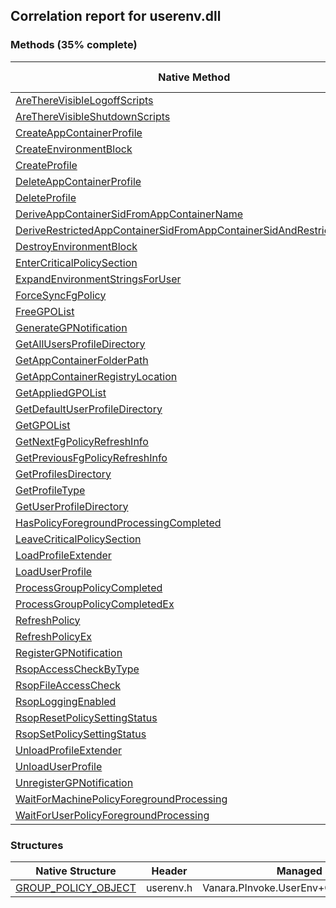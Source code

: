 ## Correlation report for userenv.dll  
### Methods (35% complete)  
Native Method | Native DLL | Header | Managed Method  
--- | --- | --- | ---  
[AreThereVisibleLogoffScripts](https://www.google.com/search?num=5&q=AreThereVisibleLogoffScripts+site%3Amicrosoft.com) | userenv.dll |  |   
[AreThereVisibleShutdownScripts](https://www.google.com/search?num=5&q=AreThereVisibleShutdownScripts+site%3Amicrosoft.com) | userenv.dll |  |   
[CreateAppContainerProfile](http://msdn2.microsoft.com/en-us/library/73F5F30F-4083-4D33-B181-31B782AD40D6) | userenv.dll | userenv.h | Vanara.PInvoke.UserEnv.CreateAppContainerProfile  
[CreateEnvironmentBlock](http://msdn2.microsoft.com/en-us/library/bda8879d-d33a-48f4-8b08-e3a279126a07) | userenv.dll | userenv.h | Vanara.PInvoke.UserEnv.CreateEnvironmentBlock  
[CreateProfile](http://msdn2.microsoft.com/en-us/library/cab9e20b-d94c-42e5-ada9-27194f398bb3) | userenv.dll | userenv.h | Vanara.PInvoke.UserEnv.CreateProfile  
[DeleteAppContainerProfile](http://msdn2.microsoft.com/en-us/library/ED79D661-D087-4E44-8C32-14705ACA9D40) | userenv.dll | userenv.h | Vanara.PInvoke.UserEnv.DeleteAppContainerProfile  
[DeleteProfile](http://msdn2.microsoft.com/en-us/library/48a08d9a-4fdc-43ab-8323-c49bc2d0a58d) | userenv.dll | userenv.h | Vanara.PInvoke.UserEnv.DeleteProfile  
[DeriveAppContainerSidFromAppContainerName](http://msdn2.microsoft.com/en-us/library/233EFA95-289D-4D55-9D56-0630C015ABC7) | userenv.dll | userenv.h | Vanara.PInvoke.UserEnv.DeriveAppContainerSidFromAppContainerName  
[DeriveRestrictedAppContainerSidFromAppContainerSidAndRestrictedName](https://www.google.com/search?num=5&q=DeriveRestrictedAppContainerSidFromAppContainerSidAndRestrictedName+site%3Amicrosoft.com) | userenv.dll |  |   
[DestroyEnvironmentBlock](http://msdn2.microsoft.com/en-us/library/8d03e102-3f8a-4aa7-b175-0a6781eedea7) | userenv.dll | userenv.h | Vanara.PInvoke.UserEnv.DestroyEnvironmentBlock  
[EnterCriticalPolicySection](http://msdn2.microsoft.com/en-us/library/d17578b3-3a71-456b-97ca-961b81572528) | userenv.dll | userenv.h | Vanara.PInvoke.UserEnv.EnterCriticalPolicySection  
[ExpandEnvironmentStringsForUser](http://msdn2.microsoft.com/en-us/library/d32fa6c8-035a-4c84-b210-5366f21b6c17) | userenv.dll | userenv.h | Vanara.PInvoke.UserEnv.ExpandEnvironmentStringsForUser  
[ForceSyncFgPolicy](https://www.google.com/search?num=5&q=ForceSyncFgPolicy+site%3Amicrosoft.com) | userenv.dll |  |   
[FreeGPOList](http://msdn2.microsoft.com/en-us/library/96bd2b5b-c088-4eea-bbc2-31d83c13aa99) | userenv.dll | userenv.h | Vanara.PInvoke.UserEnv.FreeGPOList  
[GenerateGPNotification](https://www.google.com/search?num=5&q=GenerateGPNotification+site%3Amicrosoft.com) | userenv.dll |  |   
[GetAllUsersProfileDirectory](http://msdn2.microsoft.com/en-us/library/bd08947a-df57-4dd9-b9ba-a01b315bfdf1) | userenv.dll | userenv.h | Vanara.PInvoke.UserEnv.GetAllUsersProfileDirectory  
[GetAppContainerFolderPath](http://msdn2.microsoft.com/en-us/library/7D3AB78D-C094-4F89-8032-13F3C137E910) | userenv.dll | userenv.h | Vanara.PInvoke.UserEnv.GetAppContainerFolderPath  
[GetAppContainerRegistryLocation](http://msdn2.microsoft.com/en-us/library/DAD7EC07-D57D-40F5-AA99-AD7579910294) | userenv.dll | userenv.h | Vanara.PInvoke.UserEnv.GetAppContainerRegistryLocation  
[GetAppliedGPOList](http://msdn2.microsoft.com/en-us/library/11e80a4e-acc4-4229-aa34-8f7d083c1041) | userenv.dll | userenv.h | Vanara.PInvoke.UserEnv.GetAppliedGPOList  
[GetDefaultUserProfileDirectory](https://www.google.com/search?num=5&q=GetDefaultUserProfileDirectoryA+site%3Amicrosoft.com) | userenv.dll |  |   
[GetGPOList](http://msdn2.microsoft.com/en-us/library/26c54ac5-23d7-40ed-94a9-70d25e14431f) | userenv.dll | userenv.h | Vanara.PInvoke.UserEnv.GetGPOList  
[GetNextFgPolicyRefreshInfo](https://www.google.com/search?num=5&q=GetNextFgPolicyRefreshInfo+site%3Amicrosoft.com) | userenv.dll |  |   
[GetPreviousFgPolicyRefreshInfo](https://www.google.com/search?num=5&q=GetPreviousFgPolicyRefreshInfo+site%3Amicrosoft.com) | userenv.dll |  |   
[GetProfilesDirectory](https://www.google.com/search?num=5&q=GetProfilesDirectoryA+site%3Amicrosoft.com) | userenv.dll |  |   
[GetProfileType](https://www.google.com/search?num=5&q=GetProfileType+site%3Amicrosoft.com) | userenv.dll |  |   
[GetUserProfileDirectory](https://www.google.com/search?num=5&q=GetUserProfileDirectoryA+site%3Amicrosoft.com) | userenv.dll |  |   
[HasPolicyForegroundProcessingCompleted](https://www.google.com/search?num=5&q=HasPolicyForegroundProcessingCompleted+site%3Amicrosoft.com) | userenv.dll |  |   
[LeaveCriticalPolicySection](http://msdn2.microsoft.com/en-us/library/9e6a938f-c9cb-4baf-b7d0-4316e45f874c) | userenv.dll | userenv.h | Vanara.PInvoke.UserEnv.LeaveCriticalPolicySection  
[LoadProfileExtender](https://www.google.com/search?num=5&q=LoadProfileExtender+site%3Amicrosoft.com) | userenv.dll |  |   
[LoadUserProfile](https://www.google.com/search?num=5&q=LoadUserProfileA+site%3Amicrosoft.com) | userenv.dll |  |   
[ProcessGroupPolicyCompleted](https://www.google.com/search?num=5&q=ProcessGroupPolicyCompleted+site%3Amicrosoft.com) | userenv.dll |  |   
[ProcessGroupPolicyCompletedEx](https://www.google.com/search?num=5&q=ProcessGroupPolicyCompletedEx+site%3Amicrosoft.com) | userenv.dll |  |   
[RefreshPolicy](https://www.google.com/search?num=5&q=RefreshPolicy+site%3Amicrosoft.com) | userenv.dll |  |   
[RefreshPolicyEx](https://www.google.com/search?num=5&q=RefreshPolicyEx+site%3Amicrosoft.com) | userenv.dll |  |   
[RegisterGPNotification](https://www.google.com/search?num=5&q=RegisterGPNotification+site%3Amicrosoft.com) | userenv.dll |  |   
[RsopAccessCheckByType](https://www.google.com/search?num=5&q=RsopAccessCheckByType+site%3Amicrosoft.com) | userenv.dll |  |   
[RsopFileAccessCheck](https://www.google.com/search?num=5&q=RsopFileAccessCheck+site%3Amicrosoft.com) | userenv.dll |  |   
[RsopLoggingEnabled](https://www.google.com/search?num=5&q=RsopLoggingEnabled+site%3Amicrosoft.com) | userenv.dll |  |   
[RsopResetPolicySettingStatus](https://www.google.com/search?num=5&q=RsopResetPolicySettingStatus+site%3Amicrosoft.com) | userenv.dll |  |   
[RsopSetPolicySettingStatus](https://www.google.com/search?num=5&q=RsopSetPolicySettingStatus+site%3Amicrosoft.com) | userenv.dll |  |   
[UnloadProfileExtender](https://www.google.com/search?num=5&q=UnloadProfileExtender+site%3Amicrosoft.com) | userenv.dll |  |   
[UnloadUserProfile](https://www.google.com/search?num=5&q=UnloadUserProfile+site%3Amicrosoft.com) | userenv.dll |  |   
[UnregisterGPNotification](https://www.google.com/search?num=5&q=UnregisterGPNotification+site%3Amicrosoft.com) | userenv.dll |  |   
[WaitForMachinePolicyForegroundProcessing](https://www.google.com/search?num=5&q=WaitForMachinePolicyForegroundProcessing+site%3Amicrosoft.com) | userenv.dll |  |   
[WaitForUserPolicyForegroundProcessing](https://www.google.com/search?num=5&q=WaitForUserPolicyForegroundProcessing+site%3Amicrosoft.com) | userenv.dll |  |   
### Structures  
Native Structure | Header | Managed Structure  
--- | --- | ---  
[GROUP_POLICY_OBJECT](http://msdn2.microsoft.com/en-us/library/7275a3cd-6b19-4eb9-9481-b73bd5af5753) | userenv.h | Vanara.PInvoke.UserEnv+GROUP_POLICY_OBJECT  

